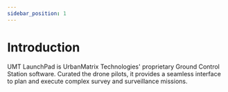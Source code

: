```yaml
---
sidebar_position: 1
---
```


# Introduction

UMT LaunchPad is UrbanMatrix Technologies' proprietary Ground Control Station software. Curated the drone pilots, it
provides a seamless interface to plan and execute complex survey and surveillance missions.
